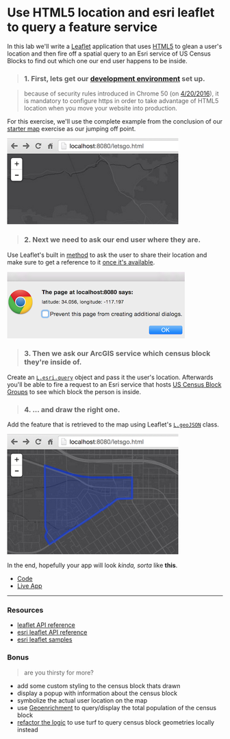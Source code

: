 # Use HTML5 location and esri leaflet to query a feature service

In this lab we'll write a [Leaflet](https://leafletjs.com) application that uses [HTML5](https://developer.mozilla.org/en-US/docs/Web/Guide/HTML/HTML5) to glean a user's location and then fire off a spatial query to an Esri service of US Census Blocks to find out which one our end user happens to be inside.

> ### 1. First, lets get our [development environment](../../setup_dev_env.md) set up.

> because of security rules introduced in Chrome 50 (on [4/20/2016](https://developers.google.com/web/updates/2016/04/geolocation-on-secure-contexts-only)), it is mandatory to configure https in order to take advantage of HTML5 location when you move your website into production.

For this exercise, we'll use the complete example from the conclusion of our [starter map](../create_starter_map/lab.md) exercise as our jumping off point.

![Step 1](step_1.png)

> ### 2. Next we need to ask our end user where they are.

Use Leaflet's built in [method](http://leafletjs.com/reference.html#map-set-methods) to ask the user to share their location and make sure to get a reference to it [once it's available](http://leafletjs.com/reference.html#map-events).

![Step 2](step_2.png)

> ### 3. Then we ask our ArcGIS service which census block they're inside of.

Create an [`L.esri.query`](http://esri.github.io/esri-leaflet/api-reference/tasks/query.html) object and pass it the user's location.  Afterwards you'll be able to fire a request to an Esri service that hosts [US Census Block Groups](https://sampleserver6.arcgisonline.com/arcgis/rest/services/Census/MapServer/1) to see which block the person is inside.

> ### 4. ... and draw the right one.

Add the feature that is retrieved to the map using Leaflet's [`L.geoJSON`](http://leafletjs.com/reference.html#geojson-l.geojson) class.

![Step 4](step_4.png)

In the end, hopefully your app will look *kinda, sorta* like **this**.

 * [Code](index.html)
 * [Live App](http://esri.github.io/geodev-hackerlabs/develop/leaflet/query_with_html5_location/index.html)

---
### Resources

* [leaflet API reference](http://leafletjs.com/reference.html)
* [esri leaflet API reference](http://esri.github.io/esri-leaflet/api-reference/)
* [esri leaflet samples](http://esri.github.io/esri-leaflet/examples/)

### Bonus
> are you thirsty for more?

* add some custom styling to the census block thats drawn
* display a popup with information about the census block
* symbolize the actual user location on the map
* use [Geoenrichment](https://developers.arcgis.com/en/features/geo-enrichment/) to query/display the total population of the census block
* [refactor the logic](../query_with_html5_location_turf/lab.md) to use turf to query census block geometries locally instead
